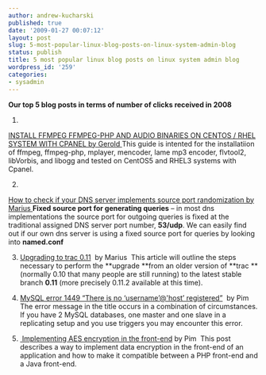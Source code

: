 ```yaml
---
author: andrew-kucharski
published: true
date: '2009-01-27 00:07:12'
layout: post
slug: 5-most-popular-linux-blog-posts-on-linux-system-admin-blog
status: publish
title: 5 most popular linux blog posts on linux system admin blog
wordpress_id: '259'
categories:
- sysadmin
---
```


**Our top 5 blog posts in terms of number of clicks received in 2008**



	
  1. 
[INSTALL FFMPEG FFMPEG-PHP AND AUDIO BINARIES ON CENTOS / RHEL SYSTEM WITH CPANEL by Gerold ](http://linuxsysadminblog.com/2008/06/install-ffmpeg-ffmpeg-php-and-audio-binaries-on-centos-rhel-system-with-cpanel/)This guide is intented for the installatiion of ffmpeg, ffmpeg-php, mplayer, mencoder, lame mp3 encoder, flvtool2, libVorbis, and libogg and tested on CentOS5 and RHEL3 systems with Cpanel.

	
  2. 
[How to check if your DNS server implements source port randomization by Marius ](http://linuxsysadminblog.com/2008/12/how-to-check-if-your-dns-server-implements-source-port-randomization/)**Fixed source port for generating queries** – in most dns implementations the source port for outgoing queries is fixed at the traditional assigned DNS server port number, **53/udp**.
We can easily find out if our own dns server is using a fixed source port for queries by looking into **named.conf** 

	
  3. [Upgrading to trac 0.11](http://linuxsysadminblog.com/2008/11/upgrading-to-trac-011/)  by Marius
 This article will outline the steps necessary to perform the **upgrade **from an older version of **trac **(normally 0.10 that many people are still running) to the latest stable branch **0.11** (more precisely 0.11.2 available at this time).

	
  4. [MySQL error 1449 “There is no ‘username’@'host’ registered”](http://linuxsysadminblog.com/2008/06/mysql-error-1449-there-is-no-usernamehost-registered/)  by Pim
The error message in the title occurs in a combination of circumstances. If you have 2 MySQL databases, one master and one slave in a replicating setup and you use triggers you may encounter this error. 

	
  5. [ Implementing AES encryption in the front-end](http://linuxsysadminblog.com/2008/06/implementing-aes-encryption-in-the-front-end/) by Pim
 This post describes a way to implement data encryption in the front-end of an application and how to make it compatible between a PHP front-end and a Java front-end.


